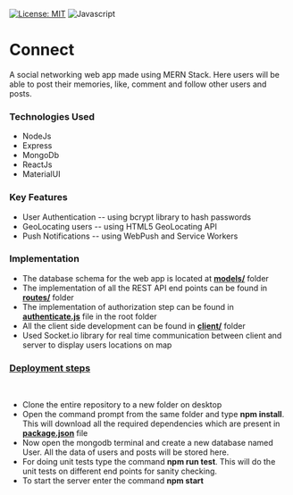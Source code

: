 [![License: MIT](https://img.shields.io/badge/License-MIT-blue.svg)](https://opensource.org/licenses/MIT)
![Javascript](https://img.shields.io/badge/NodeJs-12.15.0-yellow.svg)
# Connect
A social networking web app made using MERN Stack. Here users will be able to post their memories, like, comment and follow other users and posts.

<h3> Technologies Used </h3>
<ul>
<li>NodeJs</li>
<li>Express</li>
<li>MongoDb</li>
<li>ReactJs</li>
<li>MaterialUI</li>
</ul>

<h3>Key Features</h3>
<ul>
<li>User Authentication -- using bcrypt library to hash passwords</li>
<li>GeoLocating users -- using HTML5 GeoLocating API</li>
<li>Push Notifications -- using WebPush and Service Workers</li>
</ul>

<h3>Implementation</h3>
<ul>
<li>The database schema for the web app is located at <b><a href="models/">models/</a></b> folder</li>
<li>The implementation of all the REST API end points can be found in <b><a href="routes/">routes/</a></b> folder</li>
<li>The implementation of authorization step can be found in <b><a href = "authenticate.js">authenticate.js</a></b> file in the root folder</li>
<li>All the client side development can be found in <b><a href="client/">client/</a></b> folder</li>
<li>Used Socket.io library for real time communication between client and server to display users locations on map</li>
</ul>

<h3><u>Deployment steps</u></h3><br>
<ul>
<li>Clone the entire repository to a new folder on desktop</li>
<li>Open the command prompt from the same folder and type <b>npm install</b>. This will download all the required dependencies which are present in <b><a href="package.json/">package.json</a></b> file</li>
<li>Now open the mongodb terminal and create a new database named User. All the data of users and posts will be stored here.</li>
<li>For doing unit tests type the command <b>npm run test</b>. This will do the unit tests on different end points for sanity checking.</li>
<li>To start the server enter the command <b>npm start</b></li>
</ul>
